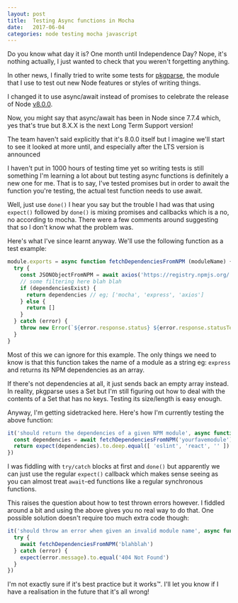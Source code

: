 ```yaml
---
layout: post
title:  Testing Async functions in Mocha
date:   2017-06-04
categories: node testing mocha javascript
---
```


Do you know what day it is? One month until Independence Day? Nope, it's nothing actually, I just wanted to check that you weren't forgetting anything.

In other news, I finally tried to write some tests for [pkgparse](https://github.com/marcus-crane/pkgparse), the module that I use to test out new Node features or styles of writing things.

I changed it to use async/await instead of promises to celebrate the release of Node [v8.0.0](https://nodejs.org/en/blog/release/v8.0.0/).

Now, you might say that async/await has been in Node since 7.7.4 which, yes that's true but 8.X.X is the next Long Term Support version!

The team haven't said explicitly that it's 8.0.0 itself but I imagine we'll start to see it looked at more until, and especially after the LTS version is announced

I haven't put in 1000 hours of testing time yet so writing tests is still something I'm learning a lot about but testing async functions is definitely a new one for me. That is to say, I've tested promises but in order to await the function you're testing, the actual test function needs to use await.

Well, just use `done()` I hear you say but the trouble I had was that using `expect()` followed by `done()` is mixing promises and callbacks which is a no, no according to mocha. There were a few comments around suggesting that so I don't know what the problem was.

Here's what I've since learnt anyway. We'll use the following function as a test example:

```js
module.exports = async function fetchDependenciesFromNPM (moduleName) {
  try {
    const JSONObjectFromNPM = await axios('https://registry.npmjs.org/' + moduleName)
    // some filtering here blah blah
    if (dependenciesExist) {
      return dependencies // eg; ['mocha', 'express', 'axios']
    } else {
      return []
    }
  } catch (error) {
    throw new Error(`${error.response.status} ${error.response.statusText}`)
  }  
}
```

Most of this we can ignore for this example. The only things we need to know is that this function takes the name of a module as a string eg: `express` and returns its NPM dependencies as an array.

If there's not dependencies at all, it just sends back an empty array instead. In reality, pkgparse uses a Set but I'm still figuring out how to deal with the contents of a Set that has no keys. Testing its size/length is easy enough.

Anyway, I'm getting sidetracked here. Here's how I'm currently testing the above function:

```js
it('should return the dependencies of a given NPM module', async function() {
  const dependencies = await fetchDependenciesFromNPM('yourfavemodule')
  return expect(dependencies).to.deep.equal([ 'eslint', 'react', '' ])
})
```

I was fiddling with `try/catch` blocks at first and `done()` but apparently we can just use the regular `expect()` callback which makes sense seeing as you can almost treat `await`-ed functions like a regular synchronous functions.

This raises the question about how to test thrown errors however. I fiddled around a bit and using the above gives you no real way to do that. One possible solution doesn't require too much extra code though:

```js 
it('should throw an error when given an invalid module name', async function() {
  try {
    await fetchDependenciesFromNPM('blahblah')
  } catch (error) {
    expect(error.message).to.equal('404 Not Found')
  }
})
```

I'm not exactly sure if it's best practice but it works™. I'll let you know if I have a realisation in the future that it's all wrong!